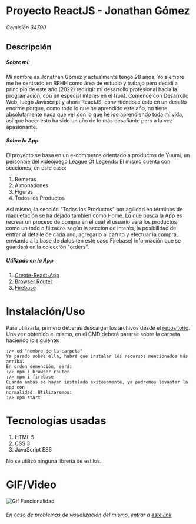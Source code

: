 # Proyecto ReactJS - Jonathan Gómez
###### Comisión 34790

## Descripción

##### Sobre mí:
Mi nombre es Jonathan Gómez y actualmente tengo 28 años. Yo siempre me he centrado en RRHH como área de estudio y trabajo pero decidí a principio de este año (2022) redirigir mi desarrollo profesional hacia la programación, con un especial interés en el front. Comencé con Desarrollo Web, luego Javascript y ahora ReactJS, convirtiéndose éste en un desafío enorme porque, como todo lo que he aprendido este año, no tiene absolutamente nada que ver con lo que he ido aprendiendo toda mi vida, así que hacer esto ha sido un año de lo más desafiante pero a la vez apasionante.

##### Sobre la App
El proyecto se basa en un e-commerce orientado a productos de Yuumi, un personaje del videojuego League Of Legends. El mismo cuenta con secciones, en este caso:
1. Remeras
1. Almohadones
1. Figuras
1. Todos los Productos

Así mismo, la sección "Todos los Productos" por agilidad en términos de maquetación se ha dejado también como Home.
Lo que busca la App es recrear un proceso de compra en el cual el usuario verá los productos como un todo o filtrados según la sección de interés, la posibilidad de entrar al detalle de cada uno, agregarlo al carrito y efectuar la compra, enviando a la base de datos (en este caso Firebase) información que se guardará en la colección "orders".

##### Utilizado en la App
1. [Create-React-App](https://github.com/facebook/create-react-app)
1. [Browser Router](https://v5.reactrouter.com/web/guides/quick-start)
1. [Firebase](https://firebase.google.com/)

# Instalación/Uso
Para utilizarla, primero deberás descargar los archivos desde el [repositorio](https://github.com/GomezJonathan93/proyectoreactuno/tree/master/OneDrive/Escritorio/ReactJs/proyecto). Una vez obtenido el mismo, en el CMD deberá pararse sobre la carpeta haciendo lo siguiente:
```
:/> cd "nombre de la carpeta"
Ya parado sobre ella, habrá que instalar los recursos mencionados más arriba. 
En orden demención, será:
:/> npm i browser-router
:/> npm i firebase
Cuando ambas se hayan instalado exitosamente, ya podremos levantar la app con
normalidad. Utilizaremos:
:/> npm start
```
# Tecnologías usadas
1. HTML 5
2. CSS 3
3. JavaScript ES6

No se utilizó ninguna librería de estilos.

# GIF/Video
![Gif Funcionalidad](https://i.ibb.co/n0KSwn5/proyecto-funcionando.gif)
###### En caso de problemas de visualización del mismo, entrar a [este link](https://ibb.co/CtSFwMT)
